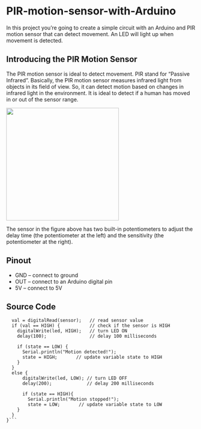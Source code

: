# PIR-motion-sensor-with-Arduino

In this project you’re going to create a simple circuit with an Arduino and PIR motion sensor that can detect movement. An LED will light up when movement is detected.

## Introducing the PIR Motion Sensor

The PIR motion sensor is ideal to detect movement. PIR stand for “Passive Infrared”. Basically, the PIR motion sensor measures infrared light from objects in its field of view. So, it can detect motion based on changes in infrared light in the environment. It is ideal to detect if a human has moved in or out of the sensor range.

<img src="https://user-images.githubusercontent.com/54172575/64396638-d5106400-d090-11e9-83f3-8fdc1910e2d1.jpg" width="300" />

The sensor in the figure above has two built-in potentiometers to adjust the delay time (the potentiometer at the left) and the sensitivity (the potentiometer at the right).

## Pinout

* GND – connect to ground
* OUT – connect to an Arduino digital pin
* 5V – connect to 5V

## Source Code

```void loop(){
  val = digitalRead(sensor);   // read sensor value
  if (val == HIGH) {           // check if the sensor is HIGH
    digitalWrite(led, HIGH);   // turn LED ON
    delay(100);                // delay 100 milliseconds 
    
    if (state == LOW) {
      Serial.println("Motion detected!"); 
      state = HIGH;       // update variable state to HIGH
    }
  } 
  else {
      digitalWrite(led, LOW); // turn LED OFF
      delay(200);             // delay 200 milliseconds 
      
      if (state == HIGH){
        Serial.println("Motion stopped!");
        state = LOW;       // update variable state to LOW
    }
  }
}```
